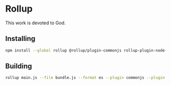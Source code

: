 # Rollup

This work is devoted to God.

## Installing

```sh
npm install --global rollup @rollup/plugin-commonjs rollup-plugin-node-polyfills
```

## Building

```sh
rollup main.js --file bundle.js --format es --plugin commonjs --plugin node-polyfills
```

